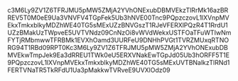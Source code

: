 c3M6Ly9ZV1Z6TFRJMU5pMW5ZMjA2YVhONExubDBMVEkzTlRrMk16azBRREV5T0M0eE9Ua3VNVFV4TGpFek5Ub3hNVE00Tnc9PQpzczovL1lXVnpMVEkxTmkxblkyMDZhWE40TG5sMExUZzBNVGszT1RJeVFERXlPQzR4T1RrdU1UZzBMakUzTWpveE5UVTVNdz09CnNzOi8vWVdWekxUSTFOaTFuWTIwNmFYTjRMbmwwTFRBMk1EVXhOamd3UURFeU9DNHhPVGt1TVRZMUxqRTNORG94T1RBd09RPT0Kc3M6Ly9ZV1Z6TFRJMU5pMW5ZMjA2YVhONExubDBMVEkwTmpJek9Ea3dRREU1TWk0eU5ERXVNakEwTGpJd05Ub3hORFF5T1E9PQpzczovL1lXVnpMVEkxTmkxblkyMDZhWE40TG5sMExUVTBNalkzTlRNd1FERTVNaTR5TkRFdU1Ua3pMakkwTVRveE9UVXlOdz09